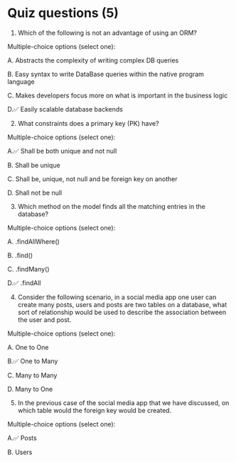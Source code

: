 # Quiz questions (5)

1. Which of the following is not an advantage of using an ORM?

Multiple-choice options (select one):

A.
Abstracts the complexity of writing complex DB queries

B.
Easy syntax to write DataBase queries within the native program language

C.
Makes developers focus more on what is important in the business logic

D.✅
Easily scalable database backends

2. What constraints does a primary key (PK) have?

Multiple-choice options (select one):

A.✅
Shall be both unique and not null

B.
Shall be unique

C.
Shall be, unique, not null and be foreign key on another

D.
Shall not be null

3. Which method on the model finds all the matching entries in the database?

Multiple-choice options (select one):

A.
.findAllWhere()

B.
.find()

C.
.findMany()

D.✅
.findAll

4. Consider the following scenario, in a social media app one user can create many posts, users and posts are two tables on a database, what sort of relationship would be used to describe the association between the user and post.

Multiple-choice options (select one):

A.
One to One

B.✅
One to Many

C.
Many to Many

D.
Many to One

5. In the previous case of the social media app that we have discussed, on which table would the foreign key would be created.

Multiple-choice options (select one):

A.✅
Posts

B.
Users